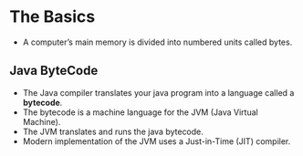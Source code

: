 # The Basics

- A computer’s main memory is divided into numbered units called bytes.

## Java ByteCode

- The Java compiler translates your java program into a language called a **bytecode**.
- The bytecode is a machine language for the JVM (Java Virtual Machine).
- The JVM translates and runs the java bytecode.
- Modern implementation of the JVM uses a Just-in-Time (JIT) compiler.


